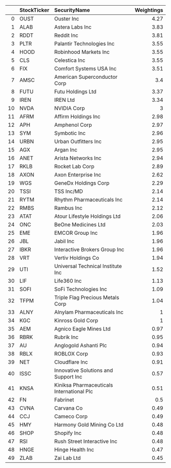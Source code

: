 |    | StockTicker   | SecurityName                              |   Weightings |
|---:|:--------------|:------------------------------------------|-------------:|
|  0 | OUST          | Ouster Inc                                |         4.27 |
|  1 | ALAB          | Astera Labs Inc                           |         3.83 |
|  2 | RDDT          | Reddit Inc                                |         3.81 |
|  3 | PLTR          | Palantir Technologies Inc                 |         3.55 |
|  4 | HOOD          | Robinhood Markets Inc                     |         3.55 |
|  5 | CLS           | Celestica Inc                             |         3.55 |
|  6 | FIX           | Comfort Systems USA Inc                   |         3.51 |
|  7 | AMSC          | American Superconductor Corp              |         3.4  |
|  8 | FUTU          | Futu Holdings Ltd                         |         3.37 |
|  9 | IREN          | IREN Ltd                                  |         3.34 |
| 10 | NVDA          | NVIDIA Corp                               |         3    |
| 11 | AFRM          | Affirm Holdings Inc                       |         2.98 |
| 12 | APH           | Amphenol Corp                             |         2.97 |
| 13 | SYM           | Symbotic Inc                              |         2.96 |
| 14 | URBN          | Urban Outfitters Inc                      |         2.95 |
| 15 | AGX           | Argan Inc                                 |         2.95 |
| 16 | ANET          | Arista Networks Inc                       |         2.94 |
| 17 | RKLB          | Rocket Lab Corp                           |         2.89 |
| 18 | AXON          | Axon Enterprise Inc                       |         2.62 |
| 19 | WGS           | GeneDx Holdings Corp                      |         2.29 |
| 20 | TSSI          | TSS Inc/MD                                |         2.14 |
| 21 | RYTM          | Rhythm Pharmaceuticals Inc                |         2.14 |
| 22 | RMBS          | Rambus Inc                                |         2.12 |
| 23 | ATAT          | Atour Lifestyle Holdings Ltd              |         2.06 |
| 24 | ONC           | BeOne Medicines Ltd                       |         2.03 |
| 25 | EME           | EMCOR Group Inc                           |         1.96 |
| 26 | JBL           | Jabil Inc                                 |         1.96 |
| 27 | IBKR          | Interactive Brokers Group Inc             |         1.96 |
| 28 | VRT           | Vertiv Holdings Co                        |         1.94 |
| 29 | UTI           | Universal Technical Institute Inc         |         1.52 |
| 30 | LIF           | Life360 Inc                               |         1.13 |
| 31 | SOFI          | SoFi Technologies Inc                     |         1.09 |
| 32 | TFPM          | Triple Flag Precious Metals Corp          |         1.04 |
| 33 | ALNY          | Alnylam Pharmaceuticals Inc               |         1    |
| 34 | KGC           | Kinross Gold Corp                         |         1    |
| 35 | AEM           | Agnico Eagle Mines Ltd                    |         0.97 |
| 36 | RBRK          | Rubrik Inc                                |         0.95 |
| 37 | AU            | Anglogold Ashanti Plc                     |         0.94 |
| 38 | RBLX          | ROBLOX Corp                               |         0.93 |
| 39 | NET           | Cloudflare Inc                            |         0.91 |
| 40 | ISSC          | Innovative Solutions and Support Inc      |         0.57 |
| 41 | KNSA          | Kiniksa Pharmaceuticals International Plc |         0.51 |
| 42 | FN            | Fabrinet                                  |         0.5  |
| 43 | CVNA          | Carvana Co                                |         0.49 |
| 44 | CCJ           | Cameco Corp                               |         0.49 |
| 45 | HMY           | Harmony Gold Mining Co Ltd                |         0.48 |
| 46 | SHOP          | Shopify Inc                               |         0.48 |
| 47 | RSI           | Rush Street Interactive Inc               |         0.48 |
| 48 | HNGE          | Hinge Health Inc                          |         0.47 |
| 49 | ZLAB          | Zai Lab Ltd                               |         0.45 |